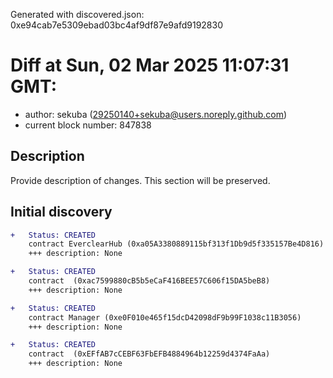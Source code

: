 Generated with discovered.json: 0xe94cab7e5309ebad03bc4af9df87e9afd9192830

# Diff at Sun, 02 Mar 2025 11:07:31 GMT:

- author: sekuba (<29250140+sekuba@users.noreply.github.com>)
- current block number: 847838

## Description

Provide description of changes. This section will be preserved.

## Initial discovery

```diff
+   Status: CREATED
    contract EverclearHub (0xa05A3380889115bf313f1Db9d5f335157Be4D816)
    +++ description: None
```

```diff
+   Status: CREATED
    contract  (0xac7599880cB5b5eCaF416BEE57C606f15DA5beB8)
    +++ description: None
```

```diff
+   Status: CREATED
    contract Manager (0xe0F010e465f15dcD42098dF9b99F1038c11B3056)
    +++ description: None
```

```diff
+   Status: CREATED
    contract  (0xEFfAB7cCEBF63FbEFB4884964b12259d4374FaAa)
    +++ description: None
```
